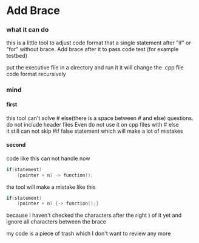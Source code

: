 # Add Brace

### what it can do
this is a little tool to adjust code format that a single statement after "if" or "for" without brace.
Add brace after it to pass code test (for example testbed)

put the executive file in a directory and run it
it will change the .cpp file code format recursively


### mind
#### first
this tool can't solve # else(there is a space between # and else) questions.
do not include header files
Even do not use it on cpp files with # else   
it still can not skip #if false statement which will make a lot of mistakes

#### second
code like this can not handle now
```C++
if(statement)
    (pointer + n) -> function();
```
the tool will make a mistake like this

```C++
if(statement)
    (pointer + n) {-> function();}
```

because I haven't checked the characters after the right ) of it yet
and ignore all characters between the brace

my code is a piece of trash which I don't want to review any more
